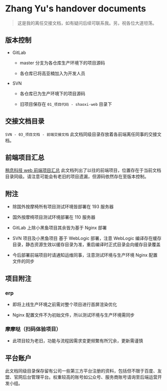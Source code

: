# Zhang Yu's handover documents

> 这是我的离任交接文档，如有疑问后续可联系我。另，祝各位大道坦荡。

## 版本控制

+ GitLab

  + master 分支为各仓库生产环境下的项目源码

  + 各仓库已将高亚楠加入为开发人员

+ SVN

  + 各仓库已为生产环境下的项目源码

  + 旧项目保存在 ```01_项目代码 - shaoxi-web``` 目录下

## 交接文档目录

```SVN - 03_项目文档 - 前端交接文档``` 此文档同级目录存放着各前端离任同事的交接文档。

## 前端项目汇总

[稍息科技 web 前端项目汇总] 此文档列出了以往的前端项目，位置存在于当前文档目录同级。请注意可能会有老旧的项目遗漏，但源码依然存在至版本控制。

## 附注

+ 除国外按摩椅所有项目测试环境皆部署在 193 服务器

+ 国外按摩椅项目测试环境部署在 110 服务器

+ GitLab 上除小黑鱼项目其余皆为基于 Nginx 部署

+ SVN 项目及小黑鱼项目 基于 WebLogic 部署，注意 WebLogic 编译存在缓存目录，静态资源生效以缓存目录为准，重启编译时正式目录会向缓存目录覆盖

+ 今后部署前端项目时请通知运维同事，注意测试环境与生产环境 Nginx 配置文件的同步

## 项目附注

### erp

+ 即将上线生产环境之前需对整个项目进行首屏渲染优化

+ Nginx 配置文件不为初始文件，所以测试环境与生产环境需同步

### 摩摩哒（扫码体验项目）

+ 此项目较为老旧，功能与流程因需求变更频繁有所冗余，更新需谨慎

## 平台账户

此文档同级目录保存留有公司一些第三方平台注册的资料，包括但不限于百度、友盟、官网后台管理平台。权重较高的账号如公众号、服务商账号请询至后端运营开发小组。

[稍息科技 web 前端项目汇总]: ./project.md